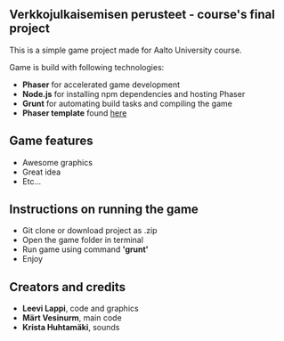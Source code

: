 ## Verkkojulkaisemisen perusteet - course's final project

This is a simple game project made for Aalto University course.

Game is build with following technologies:
*   **Phaser** for accelerated game development
*   **Node.js** for installing npm dependencies and hosting Phaser
*   **Grunt** for automating build tasks and compiling the game
*   **Phaser template** found <a target="_blank" href="https://github.com/gamecook/phaser-template-project">here</a>



## Game features
*   Awesome graphics
* 	Great idea
* 	Etc...

## Instructions on running the game
* 	Git clone or download project as .zip
* 	Open the game folder in terminal 
* 	Run game using command **'grunt'**
* 	Enjoy


## Creators and credits	
*	**Leevi Lappi**, code and graphics
* 	**Märt Vesinurm**, main code
* 	**Krista Huhtamäki**, sounds 	

